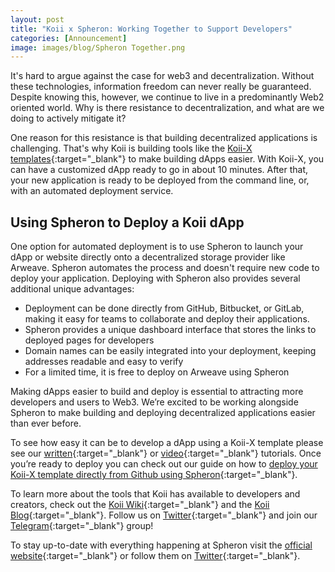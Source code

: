 ```yaml
---
layout: post
title: "Koii x Spheron: Working Together to Support Developers"
categories: [Announcement]
image: images/blog/Spheron Together.png
---
```


It's hard to argue against the case for web3 and decentralization. Without these technologies, information freedom can never really be guaranteed. Despite knowing this, however, we continue to live in a predominantly Web2 oriented world. Why is there resistance to decentralization, and what are we doing to actively mitigate it?

One reason for this resistance is that building decentralized applications is challenging. That's why Koii is building tools like the [Koii-X templates](https://docs.koii.network/build-dapps-with-koii/welcome-to-koii-x){:target="\_blank"} to make building dApps easier. With Koii-X, you can have a customized dApp ready to go in about 10 minutes. After that, your new application is ready to be deployed from the command line, or, with an automated deployment service.

## Using Spheron to Deploy a Koii dApp

One option for automated deployment is to use Spheron to launch your dApp or website directly onto a decentralized storage provider like Arweave. Spheron automates the process and doesn't require new code to deploy your application. Deploying with Spheron also provides several additional unique advantages:

- Deployment can be done directly from GitHub, Bitbucket, or GitLab, making it easy for teams to collaborate and deploy their applications.
- Spheron provides a unique dashboard interface that stores the links to deployed pages for developers
- Domain names can be easily integrated into your deployment, keeping addresses readable and easy to verify
- For a limited time, it is free to deploy on Arweave using Spheron

Making dApps easier to build and deploy is essential to attracting more developers and users to Web3. We’re excited to be working alongside Spheron to make building and deploying decentralized applications easier than ever before.

To see how easy it can be to develop a dApp using a Koii-X template please see our [written](https://blog.koii.network/Deploy-your-own-crowdfunding-portal-in-10-minutes-using-Koii-X/){:target="\_blank"} or [video](https://www.youtube.com/watch?v=PBJDM_ZY2WI){:target="\_blank"} tutorials. Once you’re ready to deploy you can check out our guide on how to [deploy your Koii-X template directly from Github using Spheron](https://blog.koii.network/Deploying-your-Koii-X-template-with-Spheron/){:target="\_blank"}.

To learn more about the tools that Koii has available to developers and creators, check out the [Koii Wiki](http://docs.koii.network){:target="\_blank"} and the [Koii Blog](https://blog.koii.network){:target="\_blank"}. Follow us on [Twitter](https://twitter.com/KoiiNetwork){:target="\_blank"} and join our [Telegram](https://t.me/koiinetwork){:target="\_blank"} group!

To stay up-to-date with everything happening at Spheron visit the [official website](https://spheron.network/){:target="\_blank"} or follow them on [Twitter](https://twitter.com/SpheronHQ){:target="\_blank"}.
